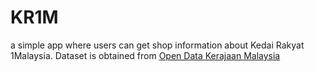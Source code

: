 # KR1M
a simple app where users can get shop information about Kedai Rakyat 1Malaysia.
Dataset is obtained from [Open Data Kerajaan Malaysia](http://data.gov.my/) 
